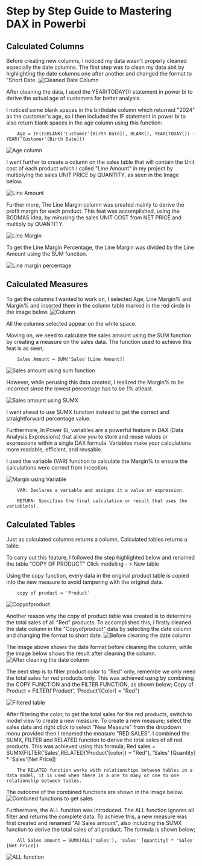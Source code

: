 # Step by Step Guide to Mastering DAX in Powerbi
## Calculated Columns

Before creating new columns, I noticed my data wasn't properly cleaned especially the date columns. The first step was to clean my data abit by highlighting the date columns one after another and changed the format to "Short Date.
![Cleaned Date Column](https://github.com/Faithie16/DAX_IN_POWERBI/blob/main/INtro%20to%20DAX%20imgs/Line%20amount%20column%20created%20.jpg)

After cleaning the data, I used the YEAR(TODAY()) statement in power bi to derive the actual age of customers for better analysis.

I noticed some blank spaces in the birthdate column which returned "2024" as the customer's age, so I then included the IF statement in power bi to also return blank spaces in the age column using this function:

        Age = IF(ISBLANK('Customer'[Birth Date]), BLANK(), YEAR(TODAY()) - YEAR('Customer'[Birth Date]))

![Age column](https://github.com/Faithie16/DAX_IN_POWERBI/blob/main/INtro%20to%20DAX%20imgs/Calculated%20age.jpg)

I went further to create a column on the sales table that will contain the Unit cost of each product which I called "Line Amount" in my project by multiplying the sales UNIT PRICE by QUANTITY, as seen in the Image below.

![Line Amount](https://github.com/Faithie16/DAX_IN_POWERBI/blob/main/INtro%20to%20DAX%20imgs/Line%20amount%20column%20created%20.jpg)

Further more, The Line Margin column was created mainly to derive the profit margin for each product. This feat was accomplished, using the BODMAS idea, by minusing the sales UNIT COST from NET PRICE and multiply by QUANTITY.

![Line Margin](https://github.com/Faithie16/DAX_IN_POWERBI/blob/main/INtro%20to%20DAX%20imgs/line%20margin%20created.jpg)

To get the Line Margin Percentage, the Line Margin was divided by the Line Amount using the SUM function.

![Line margin percentage](https://github.com/Faithie16/DAX_IN_POWERBI/blob/main/INtro%20to%20DAX%20imgs/Line%20margin%20percent%20created.jpg)

## Calculated Measures

To get the columns I wanted to work on, I selected Age, Line Margin% and Margin%  and inserted them in the column table marked in the red circle in the image below.
![Column](https://github.com/Faithie16/DAX_IN_POWERBI/blob/main/INtro%20to%20DAX%20imgs/sales%20-%20Copy.jpg)

All the columns selected appear on the white space.

Moving on, we need to calculate the sales amount using the SUM function by creating a measure on the sales data.
The function used to achieve this feat is as seen; 

        Sales Amount = SUM('Sales'[Line Amount])

![Sales amount using sum function](https://github.com/Faithie16/DAX_IN_POWERBI/blob/main/INtro%20to%20DAX%20imgs/sales.jpg)

However, while perusing this data created, I realized the Margin% to be incorrect since the lowest percentage has to be 1% atleast.

![Sales amount using SUMX](https://github.com/Faithie16/DAX_IN_POWERBI/blob/main/INtro%20to%20DAX%20imgs/sales%20amount%20using%20SUMX.jpg)

I went ahead to use SUMX function instead to get the correct and straightforward percentage value.

Furthermore, In Power Bi, variables are a powerful feature in DAX (Data Analysis Expressions) that allow you to store and reuse values or expressions within a single DAX formula. Variables make your calculations more readable, efficient, and reusable.

I used the variable (VAR) function to calculate the Margin% to ensure the calculations were correct from inception.

![Margin using Variable](https://github.com/Faithie16/DAX_IN_POWERBI/blob/main/INtro%20to%20DAX%20imgs/margin%25%20using%20variable.jpg)

        VAR: Declares a variable and assigns it a value or expression.

        RETURN: Specifies the final calculation or result that uses the variable(s).

## Calculated Tables

Just as calculated columns returns a column, Calculated tables returns a table.

To carry out this feature, I followed the step highlighted below and renamed the table "COPY OF PRODUCT" 
                Click modeling  - > New table

Using the copy function, every data in the original product table is copied into the new measure to avoid tampering with the original data.

        copy of product = 'Product'
![Copyofproduct](https://github.com/Faithie16/DAX_IN_POWERBI/blob/main/INtro%20to%20DAX%20imgs/Copy%20of%20products.jpg)

Another reason why the copy of product table was created is to determine the total sales of all "Red" products.
To accomplished this, I firstly cleaned the date column in the "Copyofproduct" data by selecting the date column and changing the format to short date.
![Before cleaning the date column](https://github.com/Faithie16/DAX_IN_POWERBI/blob/main/INtro%20to%20DAX%20imgs/Filter%20product%20color%20to%20Red%20only.jpg)

The image above shows the date format before cleaning the column, while the image below shows the result after cleaning the column.
![After cleaning the date column](https://github.com/Faithie16/DAX_IN_POWERBI/blob/main/INtro%20to%20DAX%20imgs/Cleaned%20date%20column.jpg)

The next step is to filter product color to "Red" only, remembe we only need the total sales for red products only. This was achieved using by combining the COPY FUNCTION and the FILTER FUNCTION, as shown below;
        Copy of Product = FILTER('Product', 'Product'[Color] = "Red")

![Filtered table](https://github.com/Faithie16/DAX_IN_POWERBI/blob/main/INtro%20to%20DAX%20imgs/Filter%20product%20color%20to%20Red%20only.jpg)

After filtering the color, to get the total sales for the red products, switch to model view to create a new measure.
To create a new measure; select the sales data and right click to select "New Measure" from the dropdown menu provided then I renamed the measure "RED SALES".
I combined the SUMX, FILTER and RELATED function to derive the total sales of all red products. This was achieved using this formula;
        Red sales = SUMX(FILTER('Sales',RELATED('Product'[color]) = "Red"), 'Sales' [Quantity] * 'Sales'[Net Price])

        The RELATED function works with relationships between tables in a data model, it is used when there is a one to many or one to one relationship between tables. 

The outcome of the combined functions are shown in the image below.
![Combined functions to get sales](https://github.com/Faithie16/DAX_IN_POWERBI/blob/main/INtro%20to%20DAX%20imgs/sum%20of%20red%20sales.jpg)

Furthermore, the ALL function was introduced. The ALL function ignores all filter and returns the complete data. 
To achieve this, a new measure was first created and renamed "All Sales amount", also including the SUMX function to derive the total sales of all product. The formula is shown below;

        All Sales amount = SUMX(ALL('sales'), 'sales' [quantity] * 'Sales' [Net Price])

![ALL function](https://github.com/Faithie16/DAX_IN_POWERBI/blob/main/INtro%20to%20DAX%20imgs/All%20sales%20amount.jpg)